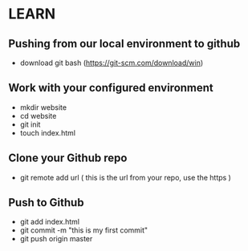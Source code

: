 # LEARN
## Pushing from our local environment to github  
- download git bash (https://git-scm.com/download/win)  
## Work with your configured environment  
- mkdir website
- cd website
- git init
- touch index.html
## Clone your Github repo  
- git remote add url ( this is the url from your repo, use the https )
## Push to Github  
- git add index.html
- git commit -m "this is my first commit"
- git push origin master
